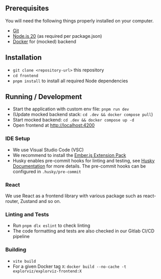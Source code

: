 ## Prerequisites

You will need the following things properly installed on your computer.

- [Git](https://git-scm.com/)
- [Node.js 20](https://nodejs.org/) (as required per package.json)
- [Docker](https://www.docker.com) for (mocked) backend

## Installation

- `git clone <repository-url>` this repository
- `cd frontend`
- `pnpm install` to install all required Node dependencies

## Running / Development

- Start the application with custom env file: `pnpm run dev`
- (Update mocked backend stack: `cd .dev && docker compose pull`)
- Start mocked backend: `cd .dev && docker compose up -d`
- Open frontend at [http://localhost:4200](http://localhost:4200)

### IDE Setup

- We use Visual Studio Code (VSC)
- We recommend to install the [Ember.js Extension Pack](https://marketplace.visualstudio.com/items?itemName=EmberTooling.emberjs)
- Husky enables pre-commit hooks for linting and testing, see [Husky Documentation](https://typicode.github.io/husky/get-started.html) for more details. The pre-commit hooks can be configured in `.husky/pre-commit`

### React

We use React as a frontend library with various package such as react-router, Zustand and so on.

### Linting and Tests

- Run `pnpm dlx eslint` to check linting
- The code formatting and tests are also checked in our Gitlab CI/CD pipeline

### Building

- `vite build`
- For a given Docker tag `X`: `docker build --no-cache -t explorviz/explorviz-frontend:X`
